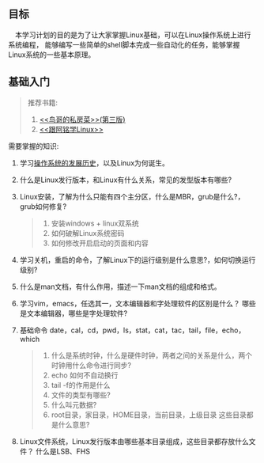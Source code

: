## 目标

&emsp;本学习计划的目的是为了让大家掌握Linux基础，可以在Linux操作系统上进行系统编程，
能够编写一些简单的shell脚本完成一些自动化的任务，能够掌握Linux系统的一些基本原理。

## 基础入门

> 推荐书籍:
> 1. [<<鸟哥的私房菜>>(第三版)](https://read.douban.com/ebook/12872434/?dcs=subject-rec&dcm=douban&dct=10794788)
> 2. [<<跟阿铭学Linux>>](https://detail.tmall.com/item.htm?spm=a230r.1.14.123.QZfrlq&id=537823386390&ns=1&abbucket=12)

需要掌握的知识:
1. 学习[操作系统的发展历史](http://www.jianshu.com/p/b00b41b3d837)，以及Linux为何诞生。

2. 什么是Linux发行版本，和Linux有什么关系，常见的发型版本有哪些?

3. Linux安装，了解为什么只能有四个主分区，什么是MBR，grub是什么?，grub如何修复?

	> 1. 安装windows + linux双系统
	> 2. 如何破解Linux系统密码
	> 3. 如何修改开启启动的页面和内容

4. 学习关机，重启的命令，了解Linux下的运行级别是什么意思?，如何切换运行级别?

5. 什么是man文档，有什么作用，描述一下man文档的组成和格式。

6. 学习vim，emacs，任选其一，文本编辑器和字处理软件的区别是什么？ 哪些是文本编辑器，哪些是字处理软件?

7. 基础命令 date，cal，cd，pwd，ls，stat，cat，tac，tail，file，echo，which

	> 1. 什么是系统时钟，什么是硬件时钟，两者之间的关系是什么，两个时钟用什么命令进行同步?
	> 2. echo 如何不自动换行
	> 3. tail -f的作用是什么
	> 4. 文件的类型有哪些?
	> 5. 什么叫元数据?
	> 6. root目录，家目录，HOME目录，当前目录，上级目录 这些目录都是什么意思? 

8. Linux文件系统，Linux发行版本由哪些基本目录组成，这些目录都存放什么文件？ 什么是LSB、FHS
